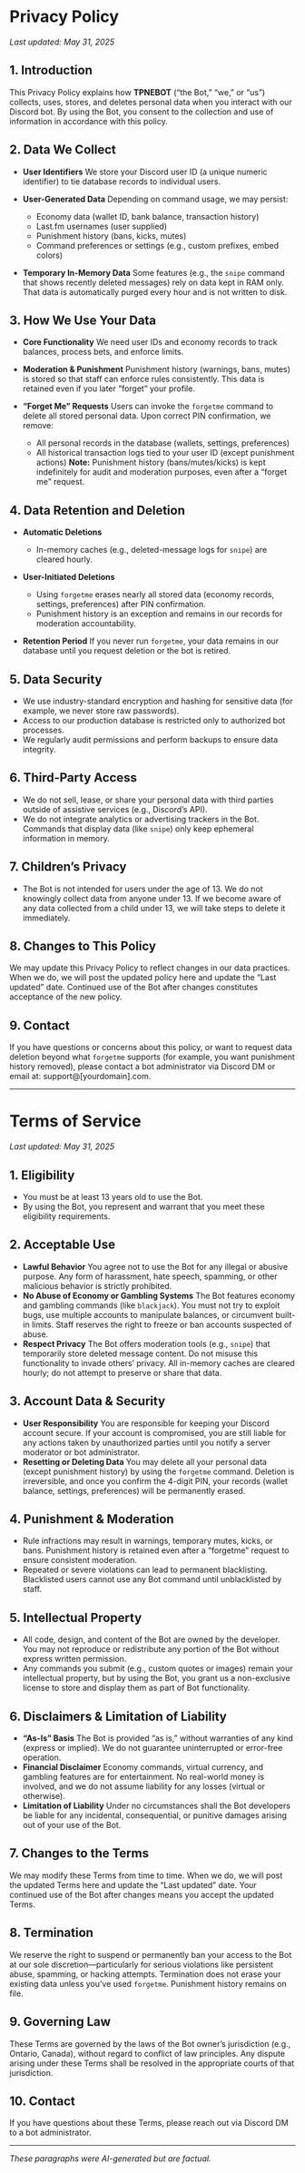 # Privacy Policy

*Last updated: May 31, 2025*

## 1. Introduction

This Privacy Policy explains how **TPNEBOT** (“the Bot,” “we,” or “us”) collects, uses, stores, and deletes personal data when you interact with our Discord bot. By using the Bot, you consent to the collection and use of information in accordance with this policy.

## 2. Data We Collect

* **User Identifiers**
  We store your Discord user ID (a unique numeric identifier) to tie database records to individual users.
* **User-Generated Data**
  Depending on command usage, we may persist:

  * Economy data (wallet ID, bank balance, transaction history)
  * Last.fm usernames (user supplied)
  * Punishment history (bans, kicks, mutes)
  * Command preferences or settings (e.g., custom prefixes, embed colors)
* **Temporary In-Memory Data**
  Some features (e.g., the `snipe` command that shows recently deleted messages) rely on data kept in RAM only. That data is automatically purged every hour and is not written to disk.

## 3. How We Use Your Data

* **Core Functionality**
  We need user IDs and economy records to track balances, process bets, and enforce limits.
* **Moderation & Punishment**
  Punishment history (warnings, bans, mutes) is stored so that staff can enforce rules consistently. This data is retained even if you later “forget” your profile.
* **“Forget Me” Requests**
  Users can invoke the `forgetme` command to delete all stored personal data. Upon correct PIN confirmation, we remove:

  * All personal records in the database (wallets, settings, preferences)
  * All historical transaction logs tied to your user ID (except punishment actions)
    **Note:** Punishment history (bans/mutes/kicks) is kept indefinitely for audit and moderation purposes, even after a “forget me” request.

## 4. Data Retention and Deletion

* **Automatic Deletions**

  * In-memory caches (e.g., deleted-message logs for `snipe`) are cleared hourly.
* **User-Initiated Deletions**

  * Using `forgetme` erases nearly all stored data (economy records, settings, preferences) after PIN confirmation.
  * Punishment history is an exception and remains in our records for moderation accountability.
* **Retention Period**
  If you never run `forgetme`, your data remains in our database until you request deletion or the bot is retired.

## 5. Data Security

* We use industry-standard encryption and hashing for sensitive data (for example, we never store raw passwords).
* Access to our production database is restricted only to authorized bot processes.
* We regularly audit permissions and perform backups to ensure data integrity.

## 6. Third-Party Access

* We do not sell, lease, or share your personal data with third parties outside of assistive services (e.g., Discord’s API).
* We do not integrate analytics or advertising trackers in the Bot. Commands that display data (like `snipe`) only keep ephemeral information in memory.

## 7. Children’s Privacy

* The Bot is not intended for users under the age of 13. We do not knowingly collect data from anyone under 13. If we become aware of any data collected from a child under 13, we will take steps to delete it immediately.

## 8. Changes to This Policy

We may update this Privacy Policy to reflect changes in our data practices. When we do, we will post the updated policy here and update the “Last updated” date. Continued use of the Bot after changes constitutes acceptance of the new policy.

## 9. Contact

If you have questions or concerns about this policy, or want to request data deletion beyond what `forgetme` supports (for example, you want punishment history removed), please contact a bot administrator via Discord DM or email at: support@\[yourdomain].com.

---

# Terms of Service

*Last updated: May 31, 2025*

## 1. Eligibility

* You must be at least 13 years old to use the Bot.
* By using the Bot, you represent and warrant that you meet these eligibility requirements.

## 2. Acceptable Use

* **Lawful Behavior**
  You agree not to use the Bot for any illegal or abusive purpose. Any form of harassment, hate speech, spamming, or other malicious behavior is strictly prohibited.
* **No Abuse of Economy or Gambling Systems**
  The Bot features economy and gambling commands (like `blackjack`). You must not try to exploit bugs, use multiple accounts to manipulate balances, or circumvent built-in limits. Staff reserves the right to freeze or ban accounts suspected of abuse.
* **Respect Privacy**
  The Bot offers moderation tools (e.g., `snipe`) that temporarily store deleted message content. Do not misuse this functionality to invade others’ privacy. All in-memory caches are cleared hourly; do not attempt to preserve or share that data.

## 3. Account Data & Security

* **User Responsibility**
  You are responsible for keeping your Discord account secure. If your account is compromised, you are still liable for any actions taken by unauthorized parties until you notify a server moderator or bot administrator.
* **Resetting or Deleting Data**
  You may delete all your personal data (except punishment history) by using the `forgetme` command. Deletion is irreversible, and once you confirm the 4-digit PIN, your records (wallet balance, settings, preferences) will be permanently erased.

## 4. Punishment & Moderation

* Rule infractions may result in warnings, temporary mutes, kicks, or bans. Punishment history is retained even after a “forgetme” request to ensure consistent moderation.
* Repeated or severe violations can lead to permanent blacklisting. Blacklisted users cannot use any Bot command until unblacklisted by staff.

## 5. Intellectual Property

* All code, design, and content of the Bot are owned by the developer. You may not reproduce or redistribute any portion of the Bot without express written permission.
* Any commands you submit (e.g., custom quotes or images) remain your intellectual property, but by using the Bot, you grant us a non-exclusive license to store and display them as part of Bot functionality.

## 6. Disclaimers & Limitation of Liability

* **“As-Is” Basis**
  The Bot is provided “as is,” without warranties of any kind (express or implied). We do not guarantee uninterrupted or error-free operation.
* **Financial Disclaimer**
  Economy commands, virtual currency, and gambling features are for entertainment. No real-world money is involved, and we do not assume liability for any losses (virtual or otherwise).
* **Limitation of Liability**
  Under no circumstances shall the Bot developers be liable for any incidental, consequential, or punitive damages arising out of your use of the Bot.

## 7. Changes to the Terms

We may modify these Terms from time to time. When we do, we will post the updated Terms here and update the “Last updated” date. Your continued use of the Bot after changes means you accept the updated Terms.

## 8. Termination

We reserve the right to suspend or permanently ban your access to the Bot at our sole discretion—particularly for serious violations like persistent abuse, spamming, or hacking attempts. Termination does not erase your existing data unless you’ve used `forgetme`. Punishment history remains on file.

## 9. Governing Law

These Terms are governed by the laws of the Bot owner’s jurisdiction (e.g., Ontario, Canada), without regard to conflict of law principles. Any dispute arising under these Terms shall be resolved in the appropriate courts of that jurisdiction.

## 10. Contact

If you have questions about these Terms, please reach out via Discord DM to a bot administrator.

---

*These paragraphs were AI-generated but are factual.*

